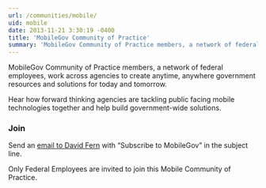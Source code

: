 ```yaml
---
url: /communities/mobile/
uid: mobile
date: 2013-11-21 3:30:19 -0400
title: 'MobileGov Community of Practice'
summary: 'MobileGov Community of Practice members, a network of federal employees, work across agencies to create anytime, anywhere government resources and solutions for today and tomorrow.'
---
```


MobileGov Community of Practice members, a network of federal employees, work across agencies to create anytime, anywhere government resources and solutions for today and tomorrow.

Hear how forward thinking agencies are tackling public facing mobile technologies together and help build government-wide solutions.

### Join
Send an [email to David Fern](mailto:mobilegov-request@listserv.gsa.gov) with “Subscribe to MobileGov” in the subject line.

Only Federal Employees are invited to join this Mobile Community of Practice.
